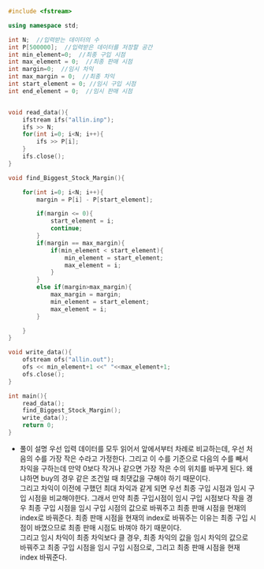 ```c++
#include <fstream>

using namespace std;

int N;  //입력받는 데이터의 수
int P[500000];  //입력받은 데이터를 저장할 공간
int min_element=0;  //최종 구입 시점  
int max_element = 0;  //최종 판매 시점  
int margin=0;  //임시 차익  
int max_margin = 0;  //최종 차익  
int start_element = 0; //임시 구입 시점  
int end_element = 0;  //임시 판매 시점  


void read_data(){
    ifstream ifs("allin.inp");
    ifs >> N;
    for(int i=0; i<N; i++){
        ifs >> P[i];
    }
    ifs.close();
}

void find_Biggest_Stock_Margin(){

    for(int i=0; i<N; i++){
        margin = P[i] - P[start_element];

        if(margin <= 0){
            start_element = i;
            continue;
        }
        if(margin == max_margin){
            if(min_element < start_element){
                min_element = start_element;
                max_element = i;
            }
        }
        else if(margin>max_margin){
            max_margin = margin;
            min_element = start_element;
            max_element = i;
        }

    }
}

void write_data(){
    ofstream ofs("allin.out");
    ofs << min_element+1 <<" "<<max_element+1;
    ofs.close();
}

int main(){
    read_data();
    find_Biggest_Stock_Margin();
    write_data();
    return 0;
}
```

+ 풀이 설명
 우선 입력 데이터를 모두 읽어서 앞에서부터 차례로 비교하는데, 우선 처음의 수를 가장 작은 수라고 가정한다. 그리고 이 수를 기준으로 다음의 수를 빼서 차익을 구하는데 만약 0보다 작거나 같으면 가장 작은 수의 위치를 바꾸게 된다. 왜냐하면 buy의 경우 같은 조건일 때 최댓값을 구해야 하기 때문이다.          
 그리고 차익이 이전에 구했던 최대 차익과 같게 되면 우선 최종 구입 시점과 임시 구입 시점을 비교해야한다.
 그래서 만약 최종 구입시점이 임시 구입 시점보다 작을 경우 최종 구입 시점을 임시 구입 시점의 값으로 바꿔주고 최종 판매 시점을 현재의 index로 바꿔준다. 최종 판매 시점을 현재의 index로 바꿔주는 이유는 최종 구입 시점이 바꼈으므로 최종 판매 시점도 바껴야 하기 때문이다.      
 그리고 임시 차익이 최종 차익보다 클 경우, 최종 차익의 값을 임시 차익의 값으로 바꿔주고 최종 구입 시점을 임시 구입 시점으로, 그리고 최종 판매 시점을 현재 index 바꿔준다.
 
 
 
